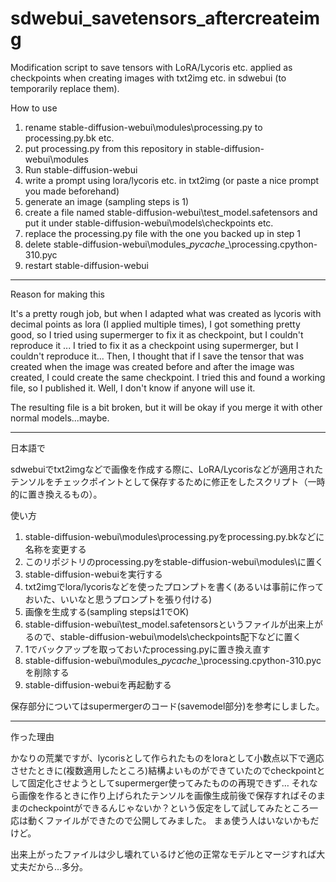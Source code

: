 # sdwebui_savetensors_aftercreateimg
Modification script to save tensors with LoRA/Lycoris etc. applied as checkpoints when creating images with txt2img etc. in sdwebui (to temporarily replace them).

How to use
1. rename stable-diffusion-webui\modules\processing.py to processing.py.bk etc.
2. put processing.py from this repository in stable-diffusion-webui\modules
3. Run stable-diffusion-webui
4. write a prompt using lora/lycoris etc. in txt2img (or paste a nice prompt you made beforehand)
5. generate an image (sampling steps is 1)
6. create a file named stable-diffusion-webui\test_model.safetensors and put it under stable-diffusion-webui\models\checkpoints etc.
7. replace the processing.py file with the one you backed up in step 1
8. delete stable-diffusion-webui\modules\__pycache__\processing.cpython-310.pyc
9. restart stable-diffusion-webui

----
Reason for making this

It's a pretty rough job, but when I adapted what was created as lycoris with decimal points as lora (I applied multiple times), I got something pretty good, so I tried using supermerger to fix it as checkpoint, but I couldn't reproduce it ...
I tried to fix it as a checkpoint using supermerger, but I couldn't reproduce it... Then, I thought that if I save the tensor that was created when the image was created before and after the image was created, I could create the same checkpoint. I tried this and found a working file, so I published it.
Well, I don't know if anyone will use it.

The resulting file is a bit broken, but it will be okay if you merge it with other normal models...maybe.

----
日本語で

sdwebuiでtxt2imgなどで画像を作成する際に、LoRA/Lycorisなどが適用されたテンソルをチェックポイントとして保存するために修正をしたスクリプト（一時的に置き換えるもの）。

使い方
1. stable-diffusion-webui\modules\processing.pyをprocessing.py.bkなどに名称を変更する
2. このリポジトリのprocessing.pyをstable-diffusion-webui\modules\に置く
3. stable-diffusion-webuiを実行する
4. txt2imgでlora/lycorisなどを使ったプロンプトを書く(あるいは事前に作っておいた、いいなと思うプロンプトを張り付ける)
5. 画像を生成する(sampling stepsは1でOK)
6. stable-diffusion-webui\test_model.safetensorsというファイルが出来上がるので、stable-diffusion-webui\models\checkpoints配下などに置く
7. 1でバックアップを取っておいたprocessing.pyに置き換え直す
8. stable-diffusion-webui\modules\__pycache__\processing.cpython-310.pycを削除する
9. stable-diffusion-webuiを再起動する


保存部分についてはsupermergerのコード(savemodel部分)を参考にしました。

----
作った理由

かなりの荒業ですが、lycorisとして作られたものをloraとして小数点以下で適応させたときに(複数適用したところ)結構よいものができていたのでcheckpointとして固定化させようとしてsupermerger使ってみたものの再現できず…
それなら画像を作るときに作り上げられたテンソルを画像生成前後で保存すればそのままのcheckpointができるんじゃないか？という仮定をして試してみたところ一応は動くファイルができたので公開してみました。
まぁ使う人はいないかもだけど。

出来上がったファイルは少し壊れているけど他の正常なモデルとマージすれば大丈夫だから…多分。
